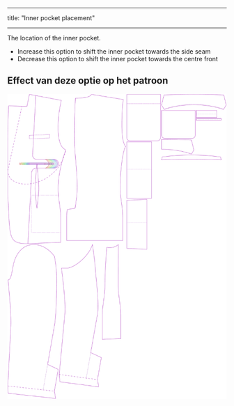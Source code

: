 - - -
title: "Inner pocket placement"
- - -

The location of the inner pocket.

- Increase this option to shift the inner pocket towards the side seam
- Decrease this option to shift the inner pocket towards the centre front

## Effect van deze optie op het patroon

![This image shows the effect of this option by superimposing several variants that have a different value for this option](jaeger_innerpocketplacement_sample.svg "Effect of this option on the pattern")
